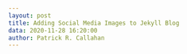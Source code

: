 ```yaml
---
layout: post
title: Adding Social Media Images to Jekyll Blog
data: 2020-11-28 16:20:00
author: Patrick R. Callahan
---
```

